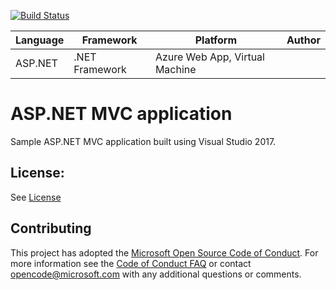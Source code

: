 [![Build Status](https://dev.azure.com/ITSTechGruppo3/EsercitazioneGruppo2/_apis/build/status/Esercizio%201/Esercizio%201.c%20Dotnet%20%E2%80%93%20aspnet%20%E2%80%93%20mssqldb?branchName=master)](https://dev.azure.com/ITSTechGruppo3/EsercitazioneGruppo2/_build/latest?definitionId=6&branchName=master)

| Language | Framework | Platform | Author |
| -------- | -------- |--------|--------|
| ASP.NET | .NET Framework | Azure Web App, Virtual Machine| |


# ASP.NET MVC application

Sample ASP.NET MVC application built using Visual Studio 2017.

## License:

See [License](#)

## Contributing

This project has adopted the [Microsoft Open Source Code of Conduct](https://opensource.microsoft.com/codeofconduct/). For more information see the [Code of Conduct FAQ](https://opensource.microsoft.com/codeofconduct/faq/) or contact [opencode@microsoft.com](mailto:opencode@microsoft.com) with any additional questions or comments.

